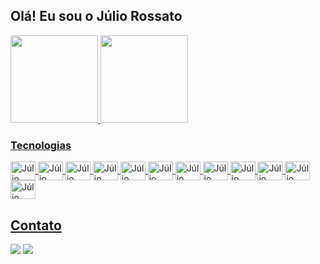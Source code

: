 ## Olá! Eu sou o Júlio Rossato

	
 <div>
  <a href="https://github.com/JulioRossato">
  <img height="140em" src="https://github-readme-stats.vercel.app/api?username=JulioRossato&show_icons=true&theme=dracula&include_all_commits=true&count_private=true"/>
  <img height="140em" src="https://github-readme-stats.vercel.app/api/top-langs/?username=JulioRossato&layout=compact&langs_count=7&theme=dracula"/>
</div>
	
### Tecnologias	
<div style="display: inline_block">
<img align="center" alt="Júlio Rossato-HTML5" height="30" width="40" src="https://juliorossato.com.br/img/html5-plain-wordmark.svg">
<img align="center" alt="Júlio Rossato-CCS3" height="30" width="40" src="https://juliorossato.com.br/img/css3-plain-wordmark.svg">
<img align="center" alt="Júlio Rossato-Bootstrap" height="30" width="40" src="https://juliorossato.com.br/img/bootstrap-plain-wordmark.svg">
<img align="center" alt="Júlio Rossato-JavaScript" height="30" width="40" src="https://juliorossato.com.br/img/javascript-original.svg">
<img align="center" alt="Júlio Rossato-jQuery" height="30" width="40" src="https://juliorossato.com.br/img/jquery-plain-wordmark.svg">
<img align="center" alt="Júlio Rossato-PHP" height="30" width="40" src="https://juliorossato.com.br/img/php-plain.svg">
<img align="center" alt="Júlio Rossato-WordPress" height="30" width="40" src="https://juliorossato.com.br/img/wordpress-plain-wordmark.svg">
<img align="center" alt="Júlio Rossato-CodeIgniter" height="30" width="40" src="https://juliorossato.com.br/img/codeigniter-plain-wordmark.svg">
<img align="center" alt="Júlio Rossato-MySql" height="30" width="40" src="https://juliorossato.com.br/img/mysql-original-wordmark.svg">
<img align="center" alt="Júlio Rossato-Apache" height="30" width="40" src="https://juliorossato.com.br/img/apache-original-wordmark.svg">
<img align="center" alt="Júlio Rossato-Linux" height="30" width="40" src="https://juliorossato.com.br/img/linux-original.svg">
<img align="center" alt="Júlio Rossato-Arduino" height="30" width="40" src="https://juliorossato.com.br/img/arduino-original-wordmark.svg">


	
	
	
</div>
  	
  ## Contato
 
<div> 
  <a href="https://instagram.com/julio_rossato" target="_blank"><img src="https://img.shields.io/badge/-Instagram-%23E4405F?style=for-the-badge&logo=instagram&logoColor=white" target="_blank"></a>
  <a href="https://www.linkedin.com/in/juliorossato" target="_blank"><img src="https://img.shields.io/badge/-LinkedIn-%230077B5?style=for-the-badge&logo=linkedin&logoColor=white" target="_blank"></a> 
</div>
